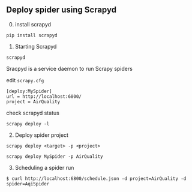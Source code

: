## Deploy spider using Scrapyd


0. install scrapyd

```shell
pip install scrapyd
```

1. Starting Scrapyd

```shell
scrapyd
``` 
Sracpyd is a service daemon to run Scrapy spiders


edit ```scrapy.cfg```
```shell
[deploy:MySpider]
url = http://localhost:6800/
project = AirQuality
```

check scrapyd status
```shell
scrapy deploy -l
```

2. Deploy spider project
```shell
scrapy deploy <target> -p <project>
```
```shell
scrapy deploy MySpider -p AirQuality
```

3. Scheduling a spider run

```shell
$ curl http://localhost:6800/schedule.json -d project=AirQuality -d spider=AqiSpider
```